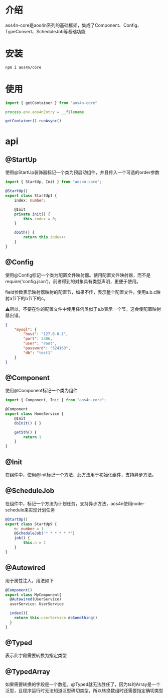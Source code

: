 # 介绍
aos4n-core是aos4n系列的基础框架，集成了Component、Config、TypeConvert、ScheduleJob等基础功能
# 安装
```bash
npm i aos4n/core
```
# 使用
```typescript
import { getContainer } from "aos4n-core"

process.env.aos4nEntry = __filename

getContainer().runAsync()
```
# api
## @StartUp
使用@StartUp装饰器标记一个类为预启动组件，并且传入一个可选的order参数
```typescript
import { StartUp, Init } from "aos4n-core";

@StartUp()
export class StartUp1 {
    index: number;

    @Init
    private init() {
        this.index = 0;
    }

    doSth() {
        return this.index++
    }
}
```

## @Config
使用@Config标记一个类为配置文件映射器。使用配置文件映射器，而不是require('config.json')，前者得到的对象具有类型声明，更便于使用。

field参数表示映射器映射的配置节，如果不传，表示整个配置文件，使用a.b.c映射a节下的b节下的c。

⚠️所以，不要在你的配置文件中使用任何类似于a.b表示一个节，这会使配置映射器出错。
```json
{
    "mysql": {
        "host": "127.0.0.1",
        "port": 3306,
        "user": "root",
        "password": "524163",
        "db": "test1"
    }
}
```
## @Component
使用@Component标记一个类为组件
```typescript
import { Component, Init } from "aos4n-core";

@Component
export class HomeService {
    @Init
    doInit() { }

    getSth() {
        return 1
    }
}
```
## @Init
在组件中，使用@Init标记一个方法，此方法用于初始化组件，支持异步方法。
## @ScheduleJob
在组件中，标记一个方法为计划任务，支持异步方法，aos4n使用node-schedule来实现计划任务
```typescript
@StartUp()
export class StartUp9 {
    n: number = 1
    @ScheduleJob('* * * * * *')
    job() {
        this.n = 2
    }
}
```
## @Autowired
用于属性注入，用法如下
```typescript
@Component()
export class MyComponent{
  @Autowired(UserService)
  userService: UserService

  index(){
    return this.userService.doSomething()
  }
}
```
## @Typed
表示此字段需要转换为指定类型
## @TypedArray
如果需要转换的字段是一个数组，@Typed就无法胜任了，因为ts的Array是一个泛型，且程序运行时无法知道泛型确切类型，所以转换数组时还需要指定确切类型